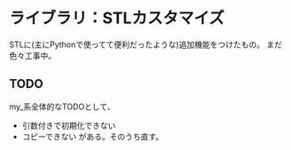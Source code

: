 # ライブラリ：STLカスタマイズ

STLに(主にPythonで使ってて便利だったような)追加機能をつけたもの。
まだ色々工事中。

## TODO

my_系全体的なTODOとして、
- 引数付きで初期化できない
- コピーできない
がある。そのうち直す。
